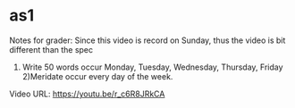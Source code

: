 # as1

Notes for grader:
Since this video is record on Sunday, thus the video is bit different than the spec
1) Write 50 words occur Monday, Tuesday, Wednesday, Thursday, Friday
2)Meridate occur every day of the week.


Video URL:
https://youtu.be/r_c6R8JRkCA
